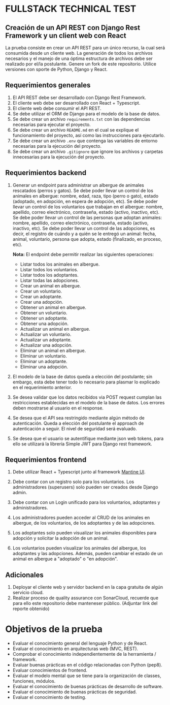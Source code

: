 # FULLSTACK TECHNICAL TEST
## Creación de un API REST con Django Rest Framework y un client web con React

La prueba consiste en crear un API REST para un único recurso, la cual será consumida desde un cliente web. La generación de todos los archivos necesarios y el manejo de una óptima estructura de archivos debe ser realizado por el/la postulante. Genere un fork de este repositorio. Utilice versiones con sporte de Python, Django y React.


## Requerimientos generales

1. El API REST debe ser desarrollado con Django Rest Framework.
2. El cliente web debe ser desarrollado con React + Typescript.
3. El cliente web debe consumir el API REST.
4. Se debe utilizar el ORM de Django para el modelo de la base de datos.
5. Se debe crear un archivo `requirements.txt` con las dependencias necesarias para ejecutar el proyecto.
6. Se debe crear un archivo `README.md` en el cual se explique el funcionamiento del proyecto, así como las instrucciones para ejecutarlo.
7. Se debe crear un archivo `.env` que contenga las variables de entorno necesarias para la ejecución del proyecto.
8. Se debe crear un archivo `.gitignore` que ignore los archivos y carpetas innecesarias para la ejecución del proyecto.


## Requerimientos backend
1. Generar un endpoint para administrar un albergue de animales rescatados (perros y gatos). Se debe poder llevar un control de los animales en albergue: nombre, edad, raza, tipo (perro o gato), estado (adoptado, en adopción, en espera de adopción, etc). Se debe poder llevar un control de los voluntarios que trabajan en el albergue: nombre, apellido, correo electrónico, contraseña, estado (activo, inactivo, etc). Se debe poder llevar un control de las personas que adoptan animales: nombre, apellido, correo electrónico, contraseña, estado (activo, inactivo, etc). Se debe poder llevar un control de las adopciones, es decir, el registro de cuándo y a quién se le entregó un animal: fecha, animal, voluntario, persona que adopta, estado (finalizado, en proceso, etc).

    **Nota:** El endpoint debe permitir realizar las siguientes operaciones:
    * Listar todos los animales en albergue.
    * Listar todos los voluntarios.
    * Listar todos los adoptantes.
    * Listar todas las adopciones.
    * Crear un animal en albergue.
    * Crear un voluntario.
    * Crear un adoptante.
    * Crear una adopción.
    * Obtener un animal en albergue.
    * Obtener un voluntario.
    * Obtener un adoptante.
    * Obtener una adopción.
    * Actualizar un animal en albergue.
    * Actualizar un voluntario.
    * Actualizar un adoptante.
    * Actualizar una adopción.
    * Eliminar un animal en albergue.
    * Eliminar un voluntario.
    * Eliminar un adoptante.
    * Eliminar una adopción.

2. El modelo de la base de datos queda a elección del postulante; sin embargo, esta debe tener todo lo necesario para plasmar lo explicado en el requerimiento anterior.

3. Se desea validar que los datos recibidos via POST request cumplan las restricciones establecidas en el modelo de la base de datos. Los errores deben mostrarse al usuario en el response.

4. Se desea que el API sea restringido mediante algún método de autenticación. Queda a elección del postulante el approach de autenticación a seguir. El nivel de seguridad será evaluado.

5. Se desea que el usuario se autentifique mediante json web tokens, para ello se utilizará la librería Simple JWT para Django rest framework.

## Requerimientos frontend

1. Debe utilizar React + Typescript junto al framework [Mantine UI](https://mantine.dev/).

2. Debe contar con un registro solo para los voluntarios. Los administradores (superusers) solo pueden ser creados desde Django admin.

3. Debe contar con un Login unificado para los voluntarios, adoptantes y administradores.

4. Los administradores pueden acceder al CRUD de los animales en albergue, de los voluntarios, de los adoptantes y de las adopciones.

5. Los adoptantes solo pueden visualizar los animales disponibles para adopción y solicitar la adopción de un animal.
6. Los voluntarios pueden visualizar los animales del albergue, los adoptantes y las adopciones. Además, pueden cambiar el estado de un animal en albergue a "adoptado" o "en adopción".


## Adicionales
1. Deployar el cliente web y servidor backend en la capa gratuita de algún servicio cloud.
2. Realizar proceso de quality assurance con SonarCloud, recuerde que para ello este repositorio debe manteneser público. (Adjuntar link del reporte obtenido)



# Objetivos de la prueba
* Evaluar el conocimiento general del lenguaje Python y de React.
* Evaluar el conocimiento en arquitecturas web (MVC, REST).
* Comprobar el conocimiento independientemente de la herramienta / framework.
* Evaluar buenas prácticas en el código relacionadas con Python (pep8).
* Evaluar conocimientos de frontend.
* Evaluar el modelo mental que se tiene para la organización de classes, funciones, módulos.
* Evaluar el conocimiento de buenas prácticas de desarrollo de software.
* Evaluar el conocimiento de buenas prácticas de seguridad.
* Evaluar el conocimiento de testing.
